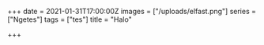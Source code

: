 +++
date = 2021-01-31T17:00:00Z
images = ["/uploads/elfast.png"]
series = ["Ngetes"]
tags = ["tes"]
title = "Halo"

+++
